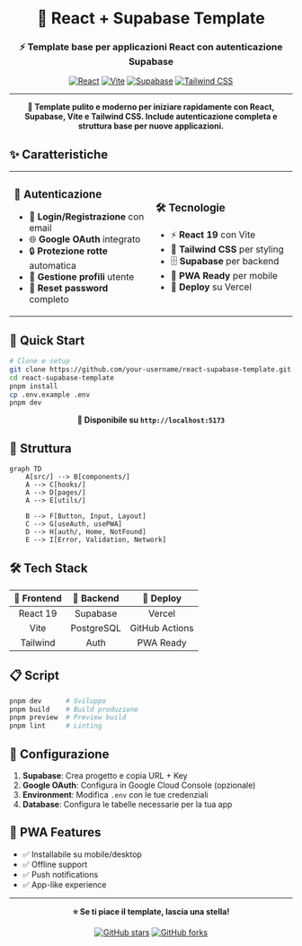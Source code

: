 <div align="center">

# 🚀 React + Supabase Template

### ⚡ Template base per applicazioni React con autenticazione Supabase

[![React](https://img.shields.io/badge/React-19.1.1-61DAFB?style=for-the-badge&logo=react&logoColor=white)](https://react.dev)
[![Vite](https://img.shields.io/badge/Vite-7.1.3-646CFF?style=for-the-badge&logo=vite&logoColor=white)](https://vitejs.dev)
[![Supabase](https://img.shields.io/badge/Supabase-2.56.0-3ECF8E?style=for-the-badge&logo=supabase&logoColor=white)](https://supabase.com)
[![Tailwind CSS](https://img.shields.io/badge/Tailwind-3.4.17-06B6D4?style=for-the-badge&logo=tailwindcss&logoColor=white)](https://tailwindcss.com)

---

**🎯 Template pulito e moderno per iniziare rapidamente con React, Supabase, Vite e Tailwind CSS. Include autenticazione completa e struttura base per nuove applicazioni.**

</div>

## ✨ Caratteristiche

<table>
<tr>
<td width="50%">

### 🔐 Autenticazione
- 🔑 **Login/Registrazione** con email
- 🌐 **Google OAuth** integrato
- 🔒 **Protezione rotte** automatica
- 👤 **Gestione profili** utente
- 🔄 **Reset password** completo

</td>
<td width="50%">

### 🛠️ Tecnologie
- ⚡ **React 19** con Vite
- 🎨 **Tailwind CSS** per styling
- 🗄️ **Supabase** per backend
- 📱 **PWA Ready** per mobile
- 🚀 **Deploy** su Vercel

</td>
</tr>
</table>

## 🚀 Quick Start

```bash
# Clone e setup
git clone https://github.com/your-username/react-supabase-template.git
cd react-supabase-template
pnpm install
cp .env.example .env
pnpm dev
```

<div align="center">

**🎉 Disponibile su `http://localhost:5173`**

</div>

## 📁 Struttura

```mermaid
graph TD
    A[src/] --> B[components/]
    A --> C[hooks/]
    A --> D[pages/]
    A --> E[utils/]
    
    B --> F[Button, Input, Layout]
    C --> G[useAuth, usePWA]
    D --> H[auth/, Home, NotFound]
    E --> I[Error, Validation, Network]
```

## 🛠️ Tech Stack

<div align="center">

| 🎨 Frontend | 🔧 Backend | 🚀 Deploy |
|:---:|:---:|:---:|
| React 19 | Supabase | Vercel |
| Vite | PostgreSQL | GitHub Actions |
| Tailwind | Auth | PWA Ready |

</div>

## 📋 Script

```bash
pnpm dev      # Sviluppo
pnpm build    # Build produzione  
pnpm preview  # Preview build
pnpm lint     # Linting
```

## 🔧 Configurazione

1. **Supabase**: Crea progetto e copia URL + Key
2. **Google OAuth**: Configura in Google Cloud Console (opzionale)
3. **Environment**: Modifica `.env` con le tue credenziali
4. **Database**: Configura le tabelle necessarie per la tua app

## 📱 PWA Features

- ✅ Installabile su mobile/desktop
- ✅ Offline support
- ✅ Push notifications
- ✅ App-like experience

---

<div align="center">

**⭐ Se ti piace il template, lascia una stella!**

[![GitHub stars](https://img.shields.io/github/stars/your-username/react-supabase-template?style=social)](https://github.com/your-username/react-supabase-template)
[![GitHub forks](https://img.shields.io/github/forks/your-username/react-supabase-template?style=social)](https://github.com/your-username/react-supabase-template)

</div>
